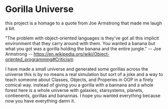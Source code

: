 # Gorilla Universe

this project is a homage to a quote from Joe Armstrong that made me laugh a bit. 

"The problem with object-oriented languages is they've got all this implicit environment that they carry around with them. You wanted a banana but what you got was a gorilla holding the banana and the entire jungle." -- Joe Armstrong -- https://en.wikipedia.org/wiki/Object-oriented_programming#Criticism

I have made a small universe and generated some gorillas across the universe this is by no means a real simulation but sort of a joke and a way to teach someone about Classes, Objects, and Properies in OOP in a firely comical way. instead of giving you a gorilla with a bannana and a whole forest here is a whole universe with galaxies, starsystems, planets, contienents, gorillas and banannas. I hope you wanted everything because now you have everything damn it.